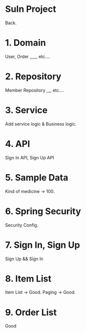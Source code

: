# SuIn Project
Back.

# 1. Domain
User, Order ,,,,,, etc....

# 2. Repository
Member Repository ,,,, etc....

# 3. Service
Add service logic & Business logic.

# 4. API
Sign In API, Sign Up API

# 5. Sample Data
Kind of medicine -> 100.

# 6. Spring Security
Security Config.

# 7. Sign In, Sign Up
Sign Up && Sign In

# 8. Item List
Item List -> Good.
Paging -> Good.

# 9. Order List
Good
